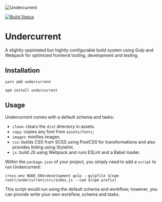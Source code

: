 ![Undercurrent](https://raw.githubusercontent.com/xwp/artwork/master/undercurrent/banner-white-blue.jpg)

[![Build Status](https://travis-ci.com/xwp/undercurrent.svg?token=oAggoNR8iywASwLW3E52&branch=master)](https://travis-ci.com/xwp/undercurrent)

# Undercurrent

A slightly oppiniated but hightly configurable build system using Gulp and Webpack for optimized frontend tooling, development and testing.

## Installation

```
yarn add undercurrent
```

```
npm install undercurrent
```

## Usage

Undercurrent comes with a default schema and tasks:

- `clean`: clears the `dist` directory in assets.
- `copy`: copies any font from `assets/fonts`;
- `images`: minifies images.
- `css`: builds CSS from SCSS using PostCSS for transformations and also provides linting using Stylelint.
- `js`: build JS using Webpack and runs ESLint and a Babel loader.

Within the `package.json` of your project, you simply need to add a `script` to run Undercurrent:

```
cross-env NODE_ENV=development gulp --gulpfile $(npm root)/undercurrent/src/index.js --cwd $(npm prefix)
```

This script would run using the default schema and workflow; however, you can provide write your own workflow, schema and tasks.
